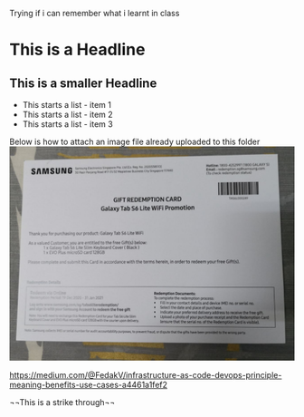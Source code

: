Trying if i can remember what i learnt in class

# This is a Headline
## This is a smaller Headline

* This starts a list - item 1
* This starts a list - item 2
* This starts a list - item 3

Below is how to attach an image file already uploaded to this folder
![s6 lite warranty card](s6.jpg)

https://medium.com/@FedakV/infrastructure-as-code-devops-principle-meaning-benefits-use-cases-a4461a1fef2

¬¬This is a strike through¬¬
